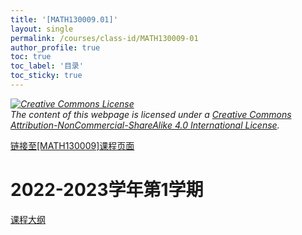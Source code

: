 ```yaml
---
title: '[MATH130009.01]'
layout: single
permalink: /courses/class-id/MATH130009-01
author_profile: true
toc: true
toc_label: '目录'
toc_sticky: true
---
```


<div class='notice--warning'>
<p><i><a rel='license' href='http://creativecommons.org/licenses/by-nc-sa/4.0/'><img alt='Creative Commons License' style='border-width:0' src='https://i.creativecommons.org/l/by-nc-sa/4.0/88x31.png' /></a><br /> The content of this webpage is licensed under a <a rel='license' href='http://creativecommons.org/licenses/by-nc-sa/4.0/'>Creative Commons Attribution-NonCommercial-ShareAlike 4.0 International License</a>.</i></p>
</div>

<a href='https://fdu-math.github.io/courses/MATH130009'>链接至[MATH130009]课程页面<a>

# 2022-2023学年第1学期

<a href='https://fdu-math.github.io/assets/docs/courses/MATH130009.01-2022-2023-1 (Encrypted).pdf'>课程大纲</a>